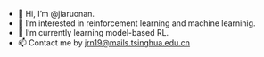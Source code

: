 - 👋 Hi, I’m @jiaruonan.
- 👀 I’m interested in reinforcement learning and machine learninig.
- 🌱 I’m currently learning model-based RL. <!-- - 💞️ I’m looking to collaborate on ... -->
- 📫 Contact me by jrn19@mails.tsinghua.edu.cn
<!---
jiaruonan/jiaruonan is a ✨ special ✨ repository because its `README.md` (this file) appears on your GitHub profile.
You can click the Preview link to take a look at your changes.
--->

